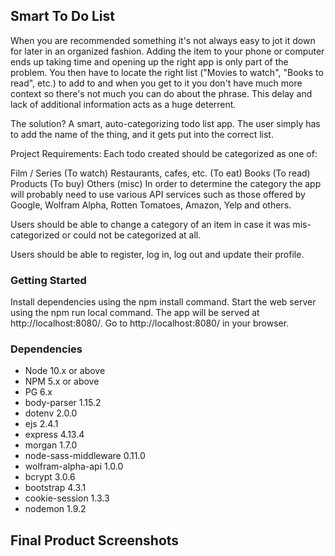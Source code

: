 ## Smart To Do List

When you are recommended something it's not always easy to jot it down for later in an organized fashion. Adding the item to your phone or computer ends up taking time and opening up the right app is only part of the problem. You then have to locate the right list ("Movies to watch", "Books to read", etc.) to add to and when you get to it you don't have much more context so there's not much you can do about the phrase. This delay and lack of additional information acts as a huge deterrent.

The solution? A smart, auto-categorizing todo list app. The user simply has to add the name of the thing, and it gets put into the correct list.

Project Requirements:
Each todo created should be categorized as one of:

Film / Series (To watch)
Restaurants, cafes, etc. (To eat)
Books (To read)
Products (To buy)
Others (misc)
In order to determine the category the app will probably need to use various API services such as those offered by Google, Wolfram Alpha, Rotten Tomatoes, Amazon, Yelp and others.

Users should be able to change a category of an item in case it was mis-categorized or could not be categorized at all.

Users should be able to register, log in, log out and update their profile.

### Getting Started
Install dependencies using the npm install command.
Start the web server using the npm run local command. The app will be served at http://localhost:8080/.
Go to http://localhost:8080/ in your browser.

### Dependencies
- Node 10.x or above
- NPM 5.x or above
- PG 6.x
- body-parser 1.15.2
- dotenv 2.0.0
- ejs 2.4.1
- express 4.13.4
- morgan 1.7.0
- node-sass-middleware 0.11.0
- wolfram-alpha-api 1.0.0
- bcrypt 3.0.6
- bootstrap 4.3.1
- cookie-session 1.3.3
- nodemon 1.9.2



## Final Product Screenshots
